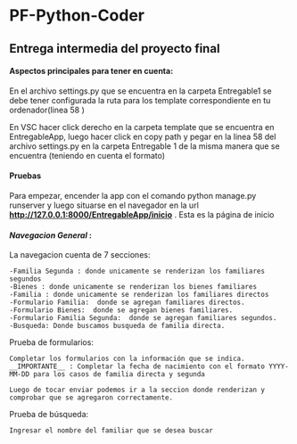 # PF-Python-Coder
## Entrega intermedia del proyecto final


#### __Aspectos principales para tener en cuenta__: 

En el archivo settings.py que se encuentra en la carpeta Entregable1 se debe tener configurada la ruta para los template correspondiente en tu ordenador(linea 58 )

En VSC hacer click derecho en la carpeta template que se encuentra en EntregableApp, luego hacer click en copy path y pegar en la linea 58 del archivo settings.py en la carpeta Entregable 1 de la misma manera que se encuentra (teniendo en cuenta el formato)

#### __Pruebas__

Para empezar, encender la app con el comando python manage.py runserver y luego situarse en el navegador en la url __http://127.0.0.1:8000/EntregableApp/inicio__ . Esta es la página de inicio

#### _Navegacion General_ : 


La navegacion cuenta de 7 secciones: 

    -Familia Segunda : donde unicamente se renderizan los familiares segundos
    -Bienes : donde unicamente se renderizan los bienes familiares
    -Familia : donde unicamente se renderizan los familiares directos
    -Formulario Familia:  donde se agregan familiares directos.
    -Formulario Bienes:  donde se agregan bienes familiares.
    -Formulario Familia Segunda:  donde se agregan familiares segundos.
    -Busqueda: Donde buscamos busqueda de familia directa.

Prueba de formularios: 

    Completar los formularios con la información que se indica.
    __IMPORTANTE__ : Completar la fecha de nacimiento con el formato YYYY-MM-DD para los casos de familia directa y segunda

    Luego de tocar enviar podemos ir a la seccion donde renderizan y comprobar que se agregaron correctamente.


Prueba de búsqueda:
    
    Ingresar el nombre del familiar que se desea buscar